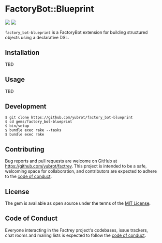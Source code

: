 # FactoryBot::Blueprint

[![](https://badge.fury.io/rb/factory_bot-blueprint.svg)](https://badge.fury.io/rb/factory_bot-blueprint)
[![](https://github.com/yubrot/factory_bot-blueprint/actions/workflows/main.yml/badge.svg)](https://github.com/yubrot/factory_bot-blueprint/actions/workflows/main.yml)

`factory_bot-blueprint` is a FactoryBot extension for building structured objects using a declarative DSL.

## Installation

TBD

## Usage

TBD

## Development

```
$ git clone https://github.com/yubrot/factory_bot-blueprint
$ cd gems/factory_bot-blueprint
$ bin/setup
$ bundle exec rake --tasks
$ bundle exec rake
```

## Contributing

Bug reports and pull requests are welcome on GitHub at https://github.com/yubrot/factrey. This project is intended to be a safe, welcoming space for collaboration, and contributors are expected to adhere to the [code of conduct](https://github.com/yubrot/factrey/blob/main/CODE_OF_CONDUCT.md).

## License

The gem is available as open source under the terms of the [MIT License](https://opensource.org/licenses/MIT).

## Code of Conduct

Everyone interacting in the Factrey project's codebases, issue trackers, chat rooms and mailing lists is expected to follow the [code of conduct](https://github.com/yubrot/factrey/blob/main/CODE_OF_CONDUCT.md).
